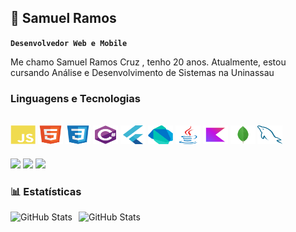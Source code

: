 ## 📱 Samuel Ramos

**`Desenvolvedor Web e Mobile`**

Me chamo Samuel Ramos Cruz , tenho 20 anos. Atualmente, estou cursando Análise e Desenvolvimento de Sistemas na Uninassau

###  Linguagens e Tecnologias

<div style="display: inline_block"><br>
  <img align="center" alt="Samuel-Js" height="30" width="40" src="https://raw.githubusercontent.com/devicons/devicon/master/icons/javascript/javascript-plain.svg">
  <img align="center" alt="Samuel-HTML" height="30" width="40" src="https://raw.githubusercontent.com/devicons/devicon/master/icons/html5/html5-original.svg">
  <img align="center" alt="Samuel-CSS" height="30" width="40" src="https://raw.githubusercontent.com/devicons/devicon/master/icons/css3/css3-original.svg">
  <img align="center" alt="Samuel-Csharp" height="30" width="40" src="https://raw.githubusercontent.com/devicons/devicon/master/icons/csharp/csharp-original.svg">
  <img align="center" alt="Samuel-React" height="30" width="40" src="https://raw.githubusercontent.com/devicons/devicon/master/icons/flutter/flutter-original.svg"> 
  <img align="center" alt="Samuel-React" height="30" width="40" src="https://raw.githubusercontent.com/devicons/devicon/master/icons/dart/dart-original.svg">
  <img align="center" alt="Samuel-React" height="30" width="40" src="https://raw.githubusercontent.com/devicons/devicon/master/icons/java/java-original.svg">
  <img align="center" alt="Samuel-React" height="30" width="40" src="https://raw.githubusercontent.com/devicons/devicon/master/icons/kotlin/kotlin-original.svg">
  <img align="center" alt="Samuel-React" height="30" width="40" src="https://raw.githubusercontent.com/devicons/devicon/master/icons/mongodb/mongodb-original.svg">
  <img align="center" alt="Samuel-React" height="30" width="40" src="https://raw.githubusercontent.com/devicons/devicon/master/icons/mysql/mysql-original.svg">
</div>

###

<div> 
  <a href="https://instagram.com/samuel.ramos.dev/" target="_blank"><img src="https://img.shields.io/badge/-Instagram-%23E4405F?style=for-the-badge&logo=instagram&logoColor=white" target="_blank"></a>
  <a href = "mailto:samuelramoscruz337"><img src="https://img.shields.io/badge/-Gmail-%23333?style=for-the-badge&logo=gmail&logoColor=white" target="_blank"></a>
  <a href="https://www.linkedin.com/in/samuel-ramos-cruz-5b2b7b329/" target="_blank"><img src="https://img.shields.io/badge/-LinkedIn-%230077B5?style=for-the-badge&logo=linkedin&logoColor=white" target="_blank"></a> 
  
### 📊 Estatísticas

<p>
  <img 
    align="left" 
    alt="GitHub Stats" 
    height="200" 
    style="padding-right: 10px;" 
    src="https://github-readme-stats.vercel.app/api?username=samuelramos338&theme=tokyonight&include_all_commits=true&locale=pt-br" 
  />

<img 
      align="left" 
      alt="GitHub Stats" 
      height="200" 
      src="https://github-readme-stats.vercel.app/api/top-langs/?username=samuelramos338&theme=tokyonight&layout=compact&custom_title=Tecnologias&langs_count=9" 
  />

</p>
